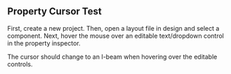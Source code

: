 ## Property Cursor Test

First, create a new project.
Then, open a layout file in design and select a component.
Next, hover the mouse over an editable text/dropdown control in the property inspector.

The cursor should change to an I-beam when hovering over the editable controls.
